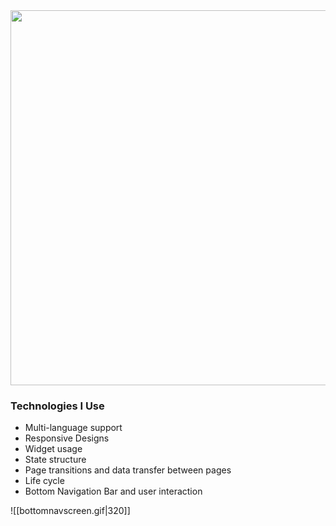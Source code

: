 
<img src="https://github.com/faruktinaz/flutter-voyage/assets/114104599/d3a483c3-02f0-4ac3-8111-d2c2e0b40ba1" width="750" height="600">

### Technologies I Use
- Multi-language support
- Responsive Designs
- Widget usage
- State structure
- Page transitions and data transfer between pages
- Life cycle
- Bottom Navigation Bar and user interaction

![[bottomnavscreen.gif|320]]
